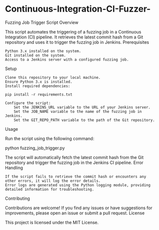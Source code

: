 # Continuous-Integration-CI-Fuzzer-

Fuzzing Job Trigger Script
Overview

This script automates the triggering of a fuzzing job in a Continuous Integration (CI) pipeline. It retrieves the latest commit hash from a Git repository and uses it to trigger the fuzzing job in Jenkins.
Prerequisites

    Python 3.x installed on the system.
    Git installed on the system.
    Access to a Jenkins server with a configured fuzzing job.

Setup

    Clone this repository to your local machine.
    Ensure Python 3.x is installed.
    Install required dependencies:

    pip install -r requirements.txt

    Configure the script:
        Set the JENKINS_URL variable to the URL of your Jenkins server.
        Set the JOB_NAME variable to the name of the fuzzing job in Jenkins.
        Set the GIT_REPO_PATH variable to the path of the Git repository.

Usage

Run the script using the following command:

python fuzzing_job_trigger.py

The script will automatically fetch the latest commit hash from the Git repository and trigger the fuzzing job in the Jenkins CI pipeline.
Error Handling

    If the script fails to retrieve the commit hash or encounters any other errors, it will log the error details.
    Error logs are generated using the Python logging module, providing detailed information for troubleshooting.

Contributing

Contributions are welcome! If you find any issues or have suggestions for improvements, please open an issue or submit a pull request.
License

This project is licensed under the MIT License.
